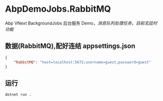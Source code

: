 # AbpDemoJobs.RabbitMQ
Abp VNext BackgroundJobs 后台服务 Demo，*消息队列处理任务，目前无廷时功能*

## 数据(RabbitMQ),配好连结 appsettings.json
````json
{
    "RabbitMQ": "host=localhost:5672;username=guest;password=guest"
}
````
## 运行
```
dotnet run .
```
